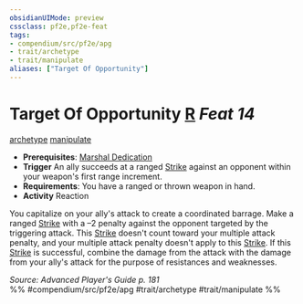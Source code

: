 ```yaml
---
obsidianUIMode: preview
cssclass: pf2e,pf2e-feat
tags:
- compendium/src/pf2e/apg
- trait/archetype
- trait/manipulate
aliases: ["Target Of Opportunity"]
---
```

# Target Of Opportunity  [R](chapter-9-playing-the-game.md#Actions "Reaction") *Feat 14*  
[archetype](archetype.md "Archetype Feat Trait")  [manipulate](manipulate.md "Manipulate General Trait")  

- **Prerequisites**: [Marshal Dedication](marshal-dedication-apg.md)
- **Trigger** An ally succeeds at a ranged [Strike](strike.md) against an opponent within your weapon's first range increment.
- **Requirements**: You have a ranged or thrown weapon in hand.
- **Activity** Reaction

You capitalize on your ally's attack to create a coordinated barrage. Make a ranged [Strike](strike.md) with a –2 penalty against the opponent targeted by the triggering attack. This [Strike](strike.md) doesn't count toward your multiple attack penalty, and your multiple attack penalty doesn't apply to this [Strike](strike.md). If this [Strike](strike.md) is successful, combine the damage from the attack with the damage from your ally's attack for the purpose of resistances and weaknesses.

*Source: Advanced Player's Guide p. 181*  
%% #compendium/src/pf2e/apg #trait/archetype #trait/manipulate %%